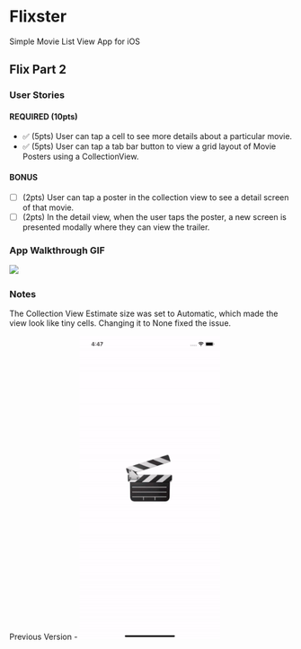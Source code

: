 # Flixster
Simple Movie List View App for iOS


## Flix Part 2

### User Stories

#### REQUIRED (10pts)
- ✅ (5pts) User can tap a cell to see more details about a particular movie.
- ✅ (5pts) User can tap a tab bar button to view a grid layout of Movie Posters using a CollectionView.

#### BONUS
- [ ] (2pts) User can tap a poster in the collection view to see a detail screen of that movie.
- [ ] (2pts) In the detail view, when the user taps the poster, a new screen is presented modally where they can view the trailer.

### App Walkthrough GIF
<img src="./images/flixster-tabs.gif" width=250><br>

### Notes
The Collection View Estimate size was set to Automatic, which made the view look like tiny cells. Changing it to None fixed the issue.


Previous Version - 
<img src="./images/flixster-list-view.gif" width=250><br>


